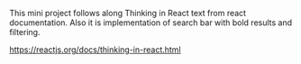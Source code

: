 This mini project follows along Thinking in React text from react documentation.
Also it is implementation of search bar with bold results and filtering.

https://reactjs.org/docs/thinking-in-react.html